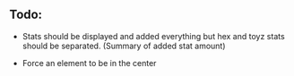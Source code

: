 ## Todo:

- Stats should be displayed and added everything but hex and toyz stats should be separated. (Summary of added stat amount)

- Force an element to be in the center
